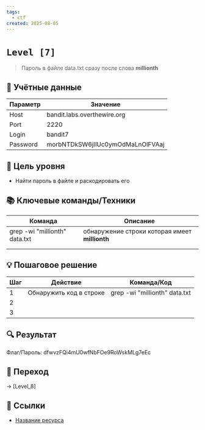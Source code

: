 ```yaml
---
tags:
  - ctf
created: 2025-08-05
---
```


# `Level [7]` 
> Пароль в файле data.txt сразу после слова **millionth**

## 🔐 Учётные данные
| Параметр | Значение                         |
| -------- | -------------------------------- |
| Host     | bandit.labs.overthewire.org      |
| Port     | 2220                             |
| Login    | bandit7                          |
| Password | morbNTDkSW6jIlUc0ymOdMaLnOlFVAaj |

## 🎯 Цель уровня
- Найти пароль в файле и раскодировать его 

## 📚 Ключевые команды/Техники
| Команда                       | Описание                                       |
| ----------------------------- | ---------------------------------------------- |
| grep -wi "millionth" data.txt | обнаружение строки которая имеет **millionth** |
|                               |                                                |
|                               |                                                |

## 💡 Пошаговое решение
| Шаг | Действие                 | Команда/Код                   |
| --- | ------------------------ | ----------------------------- |
| 1   | Обнаружить код в  строке | grep -wi "millionth" data.txt |
| 2   |                          |                               |
| 3   |                          |                               |

## 🔍 Результат
Флаг/Пароль: dfwvzFQi4mU0wfNbFOe9RoWskMLg7eEc

## 🚪 Переход
-> [Level_8]

## 🔗 Ссылки
- [Название ресурса](URL)
